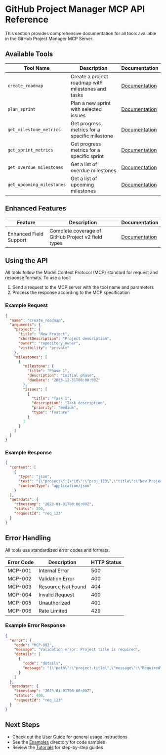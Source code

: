 # GitHub Project Manager MCP API Reference

This section provides comprehensive documentation for all tools available in the GitHub Project Manager MCP Server.

## Available Tools

| Tool Name | Description | Documentation |
|-----------|-------------|---------------|
| `create_roadmap` | Create a project roadmap with milestones and tasks | [Documentation](create-roadmap.md) |
| `plan_sprint` | Plan a new sprint with selected issues | [Documentation](plan-sprint.md) |
| `get_milestone_metrics` | Get progress metrics for a specific milestone | [Documentation](get-milestone-metrics.md) |
| `get_sprint_metrics` | Get progress metrics for a specific sprint | [Documentation](get-sprint-metrics.md) |
| `get_overdue_milestones` | Get a list of overdue milestones | [Documentation](get-overdue-milestones.md) |
| `get_upcoming_milestones` | Get a list of upcoming milestones | [Documentation](get-upcoming-milestones.md) |

## Enhanced Features

| Feature | Description | Documentation |
|---------|-------------|---------------|
| Enhanced Field Support | Complete coverage of GitHub Project v2 field types | [Documentation](enhanced-field-support.md) |

## Using the API

All tools follow the Model Context Protocol (MCP) standard for request and response formats. To use a tool:

1. Send a request to the MCP server with the tool name and parameters
2. Process the response according to the MCP specification

### Example Request

```json
{
  "name": "create_roadmap",
  "arguments": {
    "project": {
      "title": "New Project",
      "shortDescription": "Project description",
      "owner": "repository_owner",
      "visibility": "private"
    },
    "milestones": [
      {
        "milestone": {
          "title": "Phase 1",
          "description": "Initial phase",
          "dueDate": "2023-12-31T00:00:00Z"
        },
        "issues": [
          {
            "title": "Task 1",
            "description": "Task description",
            "priority": "medium",
            "type": "feature"
          }
        ]
      }
    ]
  }
}
```

### Example Response

```json
{
  "content": [
    {
      "type": "json",
      "text": "{\"project\":{\"id\":\"proj_123\",\"title\":\"New Project\",\"description\":\"Project description\",\"visibility\":\"private\",\"status\":\"active\",\"createdAt\":\"2023-01-01T00:00:00Z\",\"updatedAt\":\"2023-01-01T00:00:00Z\"},\"milestones\":[{\"id\":\"ms_123\",\"title\":\"Phase 1\",\"description\":\"Initial phase\",\"dueDate\":\"2023-12-31T00:00:00Z\",\"status\":\"active\",\"progress\":{\"openIssues\":1,\"closedIssues\":0,\"completionPercentage\":0},\"issues\":[{\"id\":\"issue_123\",\"title\":\"Task 1\",\"description\":\"Task description\",\"priority\":\"medium\",\"type\":\"feature\",\"status\":\"active\"}]}]}",
      "contentType": "application/json"
    }
  ],
  "metadata": {
    "timestamp": "2023-01-01T00:00:00Z",
    "status": 200,
    "requestId": "req_123"
  }
}
```

## Error Handling

All tools use standardized error codes and formats:

| Error Code | Description | HTTP Status |
|------------|-------------|-------------|
| MCP-001 | Internal Error | 500 |
| MCP-002 | Validation Error | 400 |
| MCP-003 | Resource Not Found | 404 |
| MCP-004 | Invalid Request | 400 |
| MCP-005 | Unauthorized | 401 |
| MCP-006 | Rate Limited | 429 |

### Example Error Response

```json
{
  "error": {
    "code": "MCP-002",
    "message": "Validation error: Project title is required",
    "details": [
      {
        "code": "details",
        "message": "{\"path\":\"project.title\",\"message\":\"Required\"}"
      }
    ]
  },
  "metadata": {
    "timestamp": "2023-01-01T00:00:00Z",
    "status": 400,
    "requestId": "req_123"
  }
}
```

## Next Steps

- Check out the [User Guide](../user-guide.md) for general usage instructions
- See the [Examples](../../examples/README.md) directory for code samples
- Review the [Tutorials](../tutorials/getting-started.md) for step-by-step guides
